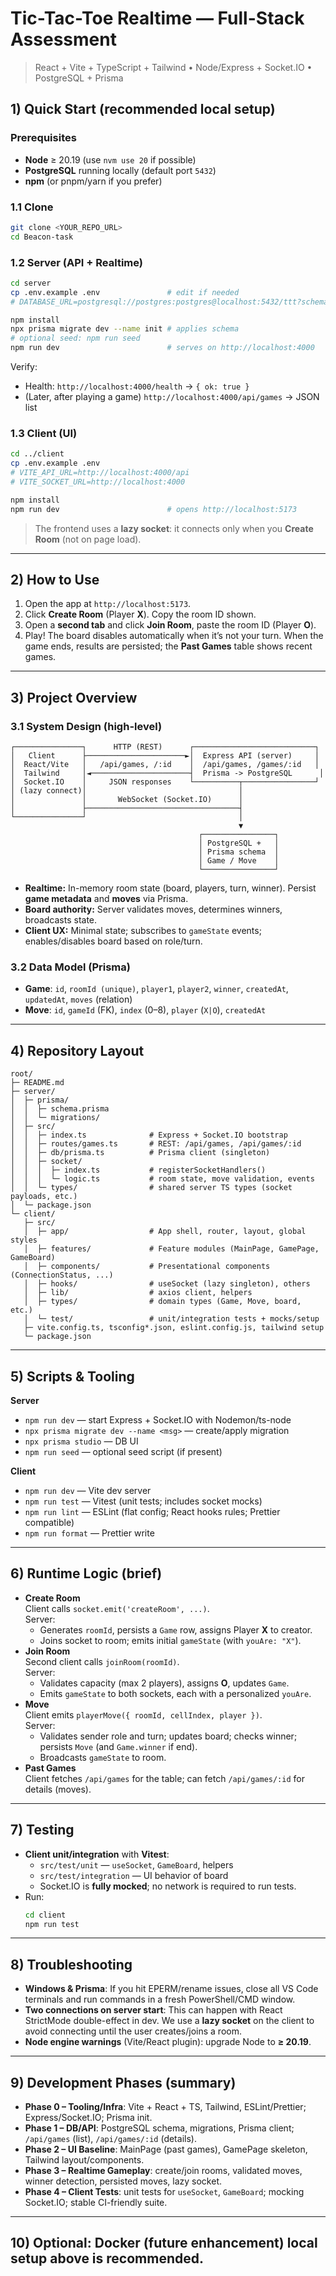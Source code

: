 # Tic-Tac-Toe Realtime — Full-Stack Assessment

> React + Vite + TypeScript + Tailwind • Node/Express + Socket.IO • PostgreSQL + Prisma

## 1) Quick Start (recommended local setup)

### Prerequisites

- **Node** ≥ 20.19 (use `nvm use 20` if possible)
- **PostgreSQL** running locally (default port `5432`)
- **npm** (or pnpm/yarn if you prefer)

### 1.1 Clone

```bash
git clone <YOUR_REPO_URL>
cd Beacon-task
```

### 1.2 Server (API + Realtime)

```bash
cd server
cp .env.example .env               # edit if needed
# DATABASE_URL=postgresql://postgres:postgres@localhost:5432/ttt?schema=public

npm install
npx prisma migrate dev --name init # applies schema
# optional seed: npm run seed
npm run dev                        # serves on http://localhost:4000
```

Verify:

- Health: `http://localhost:4000/health` → `{ ok: true }`
- (Later, after playing a game) `http://localhost:4000/api/games` → JSON list

### 1.3 Client (UI)

```bash
cd ../client
cp .env.example .env
# VITE_API_URL=http://localhost:4000/api
# VITE_SOCKET_URL=http://localhost:4000

npm install
npm run dev                        # opens http://localhost:5173
```

> The frontend uses a **lazy socket**: it connects only when you **Create Room** (not on page load).

---

## 2) How to Use

1. Open the app at `http://localhost:5173`.
2. Click **Create Room** (Player **X**). Copy the room ID shown.
3. Open a **second tab** and click **Join Room**, paste the room ID (Player **O**).
4. Play! The board disables automatically when it’s not your turn. When the game ends, results are persisted; the **Past Games** table shows recent games.

---

## 3) Project Overview

### 3.1 System Design (high-level)

```
┌───────────────┐      HTTP (REST)      ┌───────────────────────────┐
│   Client      ├──────────────────────►│  Express API (server)     │
│  React/Vite   │   /api/games, /:id    │  /api/games, /games/:id   │
│  Tailwind     │◄──────────────────────┤  Prisma -> PostgreSQL      │
│  Socket.IO    │     JSON responses    └──────────┬────────────────┘
│ (lazy connect)│                                  │
│               │       WebSocket (Socket.IO)      │
│               ├──────────────────────────────────┤
└───────────────┘                                  │
                                                   ▼
                                          ┌────────────────┐
                                          │ PostgreSQL +   │
                                          │ Prisma schema  │
                                          │ Game / Move    │
                                          └────────────────┘
```

- **Realtime:** In-memory room state (board, players, turn, winner). Persist **game metadata** and **moves** via Prisma.
- **Board authority:** Server validates moves, determines winners, broadcasts state.
- **Client UX:** Minimal state; subscribes to `gameState` events; enables/disables board based on role/turn.

### 3.2 Data Model (Prisma)

- **Game**: `id`, `roomId (unique)`, `player1`, `player2`, `winner`, `createdAt`, `updatedAt`, `moves` (relation)
- **Move**: `id`, `gameId` (FK), `index` (0–8), `player` (`X|O`), `createdAt`

---

## 4) Repository Layout

```
root/
├─ README.md
├─ server/
│  ├─ prisma/
│  │  ├─ schema.prisma
│  │  └─ migrations/
│  ├─ src/
│  │  ├─ index.ts              # Express + Socket.IO bootstrap
│  │  ├─ routes/games.ts       # REST: /api/games, /api/games/:id
│  │  ├─ db/prisma.ts          # Prisma client (singleton)
│  │  ├─ socket/
│  │  │  ├─ index.ts           # registerSocketHandlers()
│  │  │  └─ logic.ts           # room state, move validation, events
│  │  └─ types/                # shared server TS types (socket payloads, etc.)
│  └─ package.json
└─ client/
   ├─ src/
   │  ├─ app/                  # App shell, router, layout, global styles
   │  ├─ features/             # Feature modules (MainPage, GamePage, GameBoard)
   │  ├─ components/           # Presentational components (ConnectionStatus, ...)
   │  ├─ hooks/                # useSocket (lazy singleton), others
   │  ├─ lib/                  # axios client, helpers
   │  ├─ types/                # domain types (Game, Move, board, etc.)
   │  └─ test/                 # unit/integration tests + mocks/setup
   ├─ vite.config.ts, tsconfig*.json, eslint.config.js, tailwind setup
   └─ package.json
```

---

## 5) Scripts & Tooling

**Server**

- `npm run dev` — start Express + Socket.IO with Nodemon/ts-node
- `npx prisma migrate dev --name <msg>` — create/apply migration
- `npx prisma studio` — DB UI
- `npm run seed` — optional seed script (if present)

**Client**

- `npm run dev` — Vite dev server
- `npm run test` — Vitest (unit tests; includes socket mocks)
- `npm run lint` — ESLint (flat config; React hooks rules; Prettier compatible)
- `npm run format` — Prettier write

---

## 6) Runtime Logic (brief)

- **Create Room**  
  Client calls `socket.emit('createRoom', ...)`.  
  Server:
  - Generates `roomId`, persists a `Game` row, assigns Player **X** to creator.
  - Joins socket to room; emits initial `gameState` (with `youAre: "X"`).
- **Join Room**  
  Second client calls `joinRoom(roomId)`.  
  Server:
  - Validates capacity (max 2 players), assigns **O**, updates `Game`.
  - Emits `gameState` to both sockets, each with a personalized `youAre`.
- **Move**  
  Client emits `playerMove({ roomId, cellIndex, player })`.  
  Server:
  - Validates sender role and turn; updates board; checks winner; persists `Move` (and `Game.winner` if end).
  - Broadcasts `gameState` to room.
- **Past Games**  
  Client fetches `/api/games` for the table; can fetch `/api/games/:id` for details (moves).

---

## 7) Testing

- **Client unit/integration** with **Vitest**:
  - `src/test/unit` — `useSocket`, `GameBoard`, helpers
  - `src/test/integration` — UI behavior of board
  - Socket.IO is **fully mocked**; no network is required to run tests.
- Run:
  ```bash
  cd client
  npm run test
  ```

---

## 8) Troubleshooting

- **Windows & Prisma**: If you hit EPERM/rename issues, close all VS Code terminals and run commands in a fresh PowerShell/CMD window.
- **Two connections on server start**: This can happen with React StrictMode double-effect in dev. We use a **lazy socket** on the client to avoid connecting until the user creates/joins a room.
- **Node engine warnings** (Vite/React plugin): upgrade Node to **≥ 20.19**.

---

## 9) Development Phases (summary)

- **Phase 0 – Tooling/Infra**: Vite + React + TS, Tailwind, ESLint/Prettier; Express/Socket.IO; Prisma init.
- **Phase 1 – DB/API**: PostgreSQL schema, migrations, Prisma client; `/api/games` (list), `/api/games/:id` (details).
- **Phase 2 – UI Baseline**: MainPage (past games), GamePage skeleton, Tailwind layout/components.
- **Phase 3 – Realtime Gameplay**: create/join rooms, validated moves, winner detection, persisted moves, lazy socket.
- **Phase 4 – Client Tests**: unit tests for `useSocket`, `GameBoard`; mocking Socket.IO; stable CI-friendly suite.

---

## 10) Optional: Docker (future enhancement) **local setup above is recommended**.
